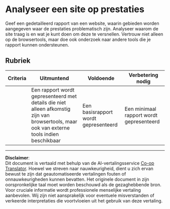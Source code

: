 <!--
CO_OP_TRANSLATOR_METADATA:
{
  "original_hash": "fc09b0fb314a5ab0507ba99216e6a843",
  "translation_date": "2025-08-27T20:51:18+00:00",
  "source_file": "5-browser-extension/3-background-tasks-and-performance/assignment.md",
  "language_code": "nl"
}
-->
# Analyseer een site op prestaties

Geef een gedetailleerd rapport van een website, waarin gebieden worden aangegeven waar de prestaties problematisch zijn. Analyseer waarom de site traag is en wat je kunt doen om deze te versnellen. Vertrouw niet alleen op de browsertools, maar doe ook onderzoek naar andere tools die je rapport kunnen ondersteunen.

## Rubriek

| Criteria | Uitmuntend                                                                                                 | Voldoende                   | Verbetering nodig             |
| -------- | ---------------------------------------------------------------------------------------------------------- | --------------------------- | ----------------------------- |
|          | Een rapport wordt gepresenteerd met details die niet alleen afkomstig zijn van browsertools, maar ook van externe tools indien beschikbaar | Een basisrapport wordt gepresenteerd | Een minimaal rapport wordt gepresenteerd |

---

**Disclaimer**:  
Dit document is vertaald met behulp van de AI-vertalingsservice [Co-op Translator](https://github.com/Azure/co-op-translator). Hoewel we streven naar nauwkeurigheid, dient u zich ervan bewust te zijn dat geautomatiseerde vertalingen fouten of onnauwkeurigheden kunnen bevatten. Het originele document in zijn oorspronkelijke taal moet worden beschouwd als de gezaghebbende bron. Voor cruciale informatie wordt professionele menselijke vertaling aanbevolen. Wij zijn niet aansprakelijk voor eventuele misverstanden of verkeerde interpretaties die voortvloeien uit het gebruik van deze vertaling.